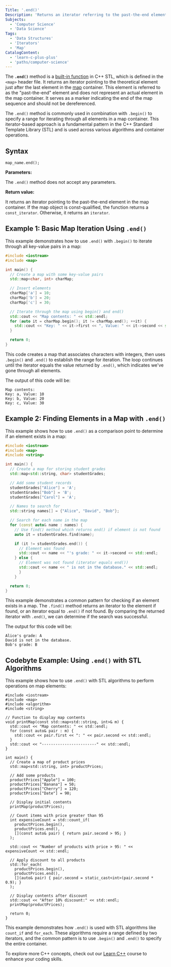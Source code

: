 ```yaml
---
Title: '.end()'
Description: 'Returns an iterator referring to the past-the-end element in a map container.'
Subjects:
  - 'Computer Science'
  - 'Data Science'
Tags:
  - 'Data Structures'
  - 'Iterators'
  - 'Map'
CatalogContent:
  - 'learn-c-plus-plus'
  - 'paths/computer-science'
---
```


The **`.end()`** method is a [built-in function](https://www.codecademy.com/resources/docs/cpp/functions) in C++ STL, which is defined in the `<map>` header file. It returns an iterator pointing to the theoretical element just after the last element in the [map](https://www.codecademy.com/resources/docs/cpp/maps) container. This element is referred to as the "past-the-end" element and does not represent an actual element in the map container. It serves as a marker indicating the end of the map sequence and should not be dereferenced.

The `.end()` method is commonly used in combination with `.begin()` to specify a range for iterating through all elements in a map container. This iterator-based approach is a fundamental pattern in the C++ Standard Template Library (STL) and is used across various algorithms and container operations.

## Syntax

```pseudo
map_name.end();
```

**Parameters:**

The `.end()` method does not accept any parameters.

**Return value:**

It returns an iterator pointing to the past-the-end element in the map container. If the map object is const-qualified, the function returns a `const_iterator`. Otherwise, it returns an `iterator`.

## Example 1: Basic Map Iteration Using `.end()`

This example demonstrates how to use `.end()` with `.begin()` to iterate through all key-value pairs in a map:

```cpp
#include <iostream>
#include <map>

int main() {
  // Create a map with some key-value pairs
  std::map<char, int> charMap;

  // Insert elements
  charMap['a'] = 10;
  charMap['b'] = 20;
  charMap['c'] = 30;

  // Iterate through the map using begin() and end()
  std::cout << "Map contents: " << std::endl;
  for (auto it = charMap.begin(); it != charMap.end(); ++it) {
    std::cout << "Key: " << it->first << ", Value: " << it->second << std::endl;
  }

  return 0;
}
```

This code creates a map that associates characters with integers, then uses `.begin()` and `.end()` to establish the range for iteration. The loop continues until the iterator equals the value returned by `.end()`, which indicates we've gone through all elements.

The output of this code will be:

```shell
Map contents:
Key: a, Value: 10
Key: b, Value: 20
Key: c, Value: 30
```

## Example 2: Finding Elements in a Map with `.end()`

This example shows how to use `.end()` as a comparison point to determine if an element exists in a map:

```cpp
#include <iostream>
#include <map>
#include <string>

int main() {
  // Create a map for storing student grades
  std::map<std::string, char> studentGrades;

  // Add some student records
  studentGrades["Alice"] = 'A';
  studentGrades["Bob"] = 'B';
  studentGrades["Carol"] = 'A';

  // Names to search for
  std::string names[] = {"Alice", "David", "Bob"};

  // Search for each name in the map
  for (const auto& name : names) {
    // Use find() method which returns end() if element is not found
    auto it = studentGrades.find(name);

    if (it != studentGrades.end()) {
      // Element was found
      std::cout << name << "'s grade: " << it->second << std::endl;
    } else {
      // Element was not found (iterator equals end())
      std::cout << name << " is not in the database." << std::endl;
      }
    }

  return 0;
}
```

This example demonstrates a common pattern for checking if an element exists in a map. The `.find()` method returns an iterator to the element if found, or an iterator equal to `.end()` if not found. By comparing the returned iterator with `.end()`, we can determine if the search was successful.

The output for this code will be:

```shell
Alice's grade: A
David is not in the database.
Bob's grade: B
```

## Codebyte Example: Using `.end()` with STL Algorithms

This example shows how to use `.end()` with STL algorithms to perform operations on map elements:

```codebyte/cpp
#include <iostream>
#include <map>
#include <algorithm>
#include <string>

// Function to display map contents
void printMap(const std::map<std::string, int>& m) {
  std::cout << "Map contents: " << std::endl;
  for (const auto& pair : m) {
    std::cout << pair.first << ": " << pair.second << std::endl;
  }
  std::cout << "------------------------" << std::endl;
}

int main() {
  // Create a map of product prices
  std::map<std::string, int> productPrices;

  // Add some products
  productPrices["Apple"] = 100;
  productPrices["Banana"] = 50;
  productPrices["Cherry"] = 120;
  productPrices["Date"] = 90;

  // Display initial contents
  printMap(productPrices);

  // Count items with price greater than 95
  int expensiveCount = std::count_if(
    productPrices.begin(),
    productPrices.end(),
    [](const auto& pair) { return pair.second > 95; }
  );

  std::cout << "Number of products with price > 95: " << expensiveCount << std::endl;

  // Apply discount to all products
  std::for_each(
    productPrices.begin(),
    productPrices.end(),
    [](auto& pair) { pair.second = static_cast<int>(pair.second * 0.9); }
  );

  // Display contents after discount
  std::cout << "After 10% discount:" << std::endl;
  printMap(productPrices);

  return 0;
}
```

This example demonstrates how `.end()` is used with STL algorithms like `count_if` and `for_each`. These algorithms require a range defined by two iterators, and the common pattern is to use `.begin()` and `.end()` to specify the entire container.

To explore more C++ concepts, check out our [Learn C++](https://www.codecademy.com/learn/learn-c-plus-plus) course to enhance your coding skills.
